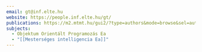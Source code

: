 ```yaml
---
email: gt@inf.elte.hu
website: https://people.inf.elte.hu/gt/
publications: https://m2.mtmt.hu/gui2/?type=authors&mode=browse&sel=authors10008552
subjects:
  - Objektum Orientált Programozás Ea
  - "[[Mesterséges intelligencia Ea]]"
---
```

